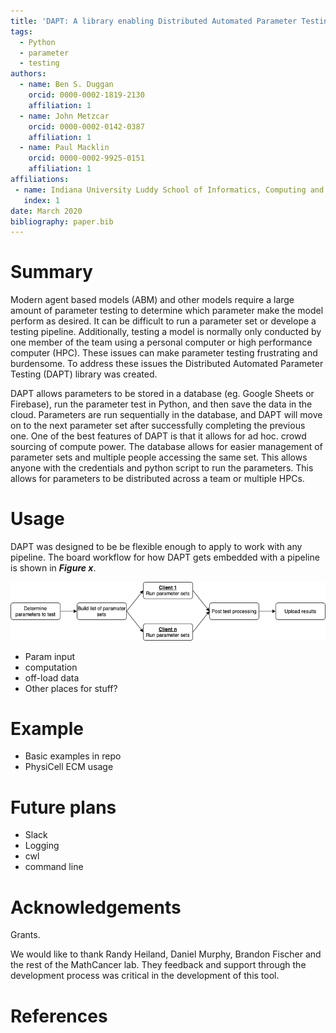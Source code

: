 ```yaml
---
title: 'DAPT: A library enabling Distributed Automated Parameter Testing'
tags:
  - Python
  - parameter
  - testing
authors:
  - name: Ben S. Duggan
    orcid: 0000-0002-1819-2130
    affiliation: 1
  - name: John Metzcar
    orcid: 0000-0002-0142-0387
    affiliation: 1
  - name: Paul Macklin
    orcid: 0000-0002-9925-0151
    affiliation: 1
affiliations:
 - name: Indiana University Luddy School of Informatics, Computing and Engineering
   index: 1
date: March 2020
bibliography: paper.bib
---
```


# Summary

Modern agent based models (ABM) and other models require a large amount of parameter testing to determine which parameter make the model perform as desired.  It can be difficult to run a parameter set or develope a testing pipeline.  Additionally, testing a model is normally only conducted by one member of the team using a personal computer or high performance computer (HPC).  These issues can make parameter testing frustrating and burdensome.  To address these issues the Distributed Automated Parameter Testing (DAPT) library was created.  

DAPT allows parameters to be stored in a database (eg. Google Sheets or Firebase), run the parameter test in Python, and then save the data in the cloud.  Parameters are run sequentially in the database, and DAPT will move on to the next parameter set after successfully completing the previous one.  One of the best features of DAPT is that it allows for ad hoc. crowd sourcing of compute power.  The database allows for easier management of parameter sets and multiple people accessing the same set.  This allows anyone with the credentials and python script to run the parameters.  This allows for parameters to be distributed across a team or multiple HPCs.

# Usage

DAPT was designed to be be flexible enough to apply to work with any pipeline.  The board workflow for how DAPT gets embedded with a pipeline is shown in ***Figure x***.

![A general flow chart showing how DAPT can be used to help run parameter sweeps.](images/DAPT_flow-chart.png)

- Param input
- computation
- off-load data
- Other places for stuff?

# Example

- Basic examples in repo
- PhysiCell ECM usage


# Future plans

- Slack
- Logging
- cwl
- command line

# Acknowledgements

Grants.

We would like to thank Randy Heiland, Daniel Murphy, Brandon Fischer and the rest of the MathCancer lab.  They feedback and support through the development process was critical in the development of this tool.

# References
